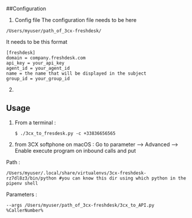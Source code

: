 ##Configuration
1. Config file
The configuration file needs to be here
```
/Users/myuser/path_of_3cx-freshdesk/
```
It needs to be this format
```
[freshdesk]
domain = company.freshdesk.com
api_key = your_api_key
agent_id = your_agent_id
name = the name that will be displayed in the subject
group_id = your_group_id
```

2. 


## Usage
1. From a terminal :

   ```
   $ ./3cx_to_fresdesk.py -c +33836656565
   ```
2. from 3CX softphone on macOS :
Go to parameter --> Advanced --> Enable execute program on inbound calls and put

Path :
```
/Users/myuser/.local/share/virtualenvs/3cx-freshdesk-rz7dl8z3/bin/python #you can know this dir using which python in the pipenv shell
```     
Parameters :
```
--args /Users/myuser/path_of_3cx-freshdesk/3cx_to_API.py %CallerNumber%
```